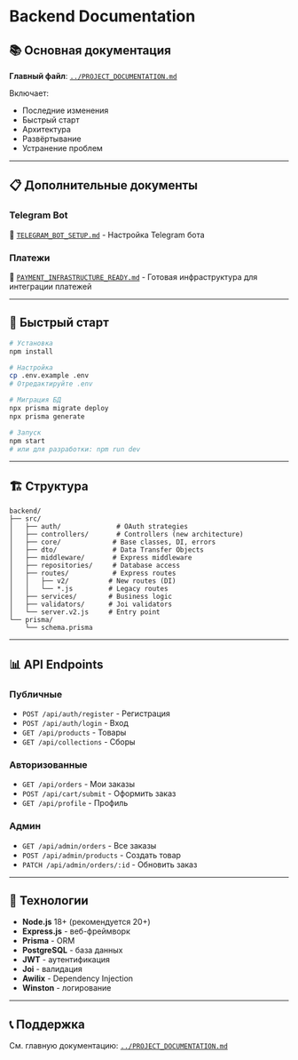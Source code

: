 # Backend Documentation

## 📚 Основная документация

**Главный файл**: [`../PROJECT_DOCUMENTATION.md`](../PROJECT_DOCUMENTATION.md)

Включает:

- Последние изменения
- Быстрый старт
- Архитектура
- Развёртывание
- Устранение проблем

---

## 📋 Дополнительные документы

### Telegram Bot

📄 [`TELEGRAM_BOT_SETUP.md`](TELEGRAM_BOT_SETUP.md) - Настройка Telegram бота

### Платежи

📄 [`PAYMENT_INFRASTRUCTURE_READY.md`](PAYMENT_INFRASTRUCTURE_READY.md) - Готовая инфраструктура для интеграции платежей

---

## 🚀 Быстрый старт

```bash
# Установка
npm install

# Настройка
cp .env.example .env
# Отредактируйте .env

# Миграция БД
npx prisma migrate deploy
npx prisma generate

# Запуск
npm start
# или для разработки: npm run dev
```

---

## 🏗️ Структура

```
backend/
├── src/
│   ├── auth/              # OAuth strategies
│   ├── controllers/       # Controllers (new architecture)
│   ├── core/             # Base classes, DI, errors
│   ├── dto/              # Data Transfer Objects
│   ├── middleware/       # Express middleware
│   ├── repositories/     # Database access
│   ├── routes/           # Express routes
│   │   ├── v2/          # New routes (DI)
│   │   └── *.js         # Legacy routes
│   ├── services/        # Business logic
│   ├── validators/      # Joi validators
│   └── server.v2.js     # Entry point
└── prisma/
    └── schema.prisma
```

---

## 📊 API Endpoints

### Публичные

- `POST /api/auth/register` - Регистрация
- `POST /api/auth/login` - Вход
- `GET /api/products` - Товары
- `GET /api/collections` - Сборы

### Авторизованные

- `GET /api/orders` - Мои заказы
- `POST /api/cart/submit` - Оформить заказ
- `GET /api/profile` - Профиль

### Админ

- `GET /api/admin/orders` - Все заказы
- `POST /api/admin/products` - Создать товар
- `PATCH /api/admin/orders/:id` - Обновить заказ

---

## 🔧 Технологии

- **Node.js** 18+ (рекомендуется 20+)
- **Express.js** - веб-фреймворк
- **Prisma** - ORM
- **PostgreSQL** - база данных
- **JWT** - аутентификация
- **Joi** - валидация
- **Awilix** - Dependency Injection
- **Winston** - логирование

---

## 📞 Поддержка

См. главную документацию: [`../PROJECT_DOCUMENTATION.md`](../PROJECT_DOCUMENTATION.md)
